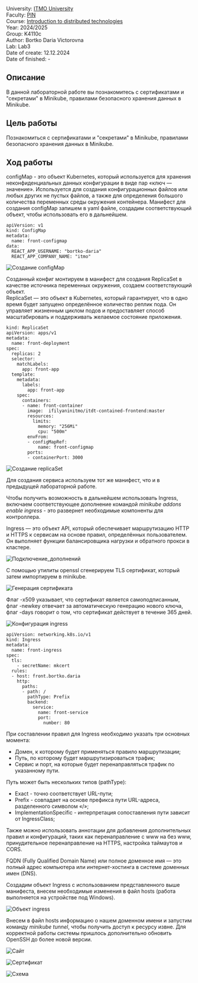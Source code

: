 University: [ITMO University](https://itmo.ru/ru/)  
Faculty: [PIN](https://fict.itmo.ru)  
Course: [Introduction to distributed technologies](https://github.com/itmo-ict-faculty/introduction-to-distributed-technologies)  
Year: 2024/2025  
Group: K4110c  
Author: Bortko Daria Victorovna  
Lab: Lab3  
Date of create: 12.12.2024  
Date of finished: -  

## Описание   
В данной лабораторной работе вы познакомитесь с сертификатами и "секретами" в Minikube, правилами безопасного хранения данных в Minikube.  

## Цель работы  
Познакомиться с сертификатами и "секретами" в Minikube, правилами безопасного хранения данных в Minikube.  

## Ход работы 

configMap - это объект Kubernetes, который используется для хранения неконфиденциальных данных конфигурации в виде пар «ключ — значение». Используется для создания конфигурационных файлов или любых других не пустых файлов, а также для определения большого количества переменных среды окружения контейнера. Манифест для создания configMap запишем в yaml файле, создадим соответствующий объект, чтобы использовать его в дальнейшем.  

```
apiVersion: v1
kind: ConfigMap
metadata:
  name: front-configmap
data:
  REACT_APP_USERNAME: "bortko-daria"
  REACT_APP_COMPANY_NAME: "itmo"
```

![Создание configMap](./img/create_configmap.jpg)  

Созданный конфиг монтируем в манифест для создания ReplicaSet в качестве источника переменных окружения, создаем соответствующий объект.  
ReplicaSet — это объект в Kubernetes, который гарантирует, что в одно время будет запущено определённое количество реплик пода. Он управляет жизненным циклом подов и предоставляет способ масштабировать и поддерживать желаемое состояние приложения.

```
kind: ReplicaSet
apiVersion: apps/v1
metadata:
  name: front-deployment
spec:
  replicas: 2
  selector:
    matchLabels:
      app: front-app
  template:
    metadata:
      labels:
        app: front-app
    spec:
      containers:
      - name: front-container
        image:  ifilyaninitmo/itdt-contained-frontend:master
        resources:
          limits:
            memory: "256Mi"
            cpu: "500m"
        envFrom:
        - configMapRef:
            name: front-configmap
        ports:
        - containerPort: 3000
```

![Создание replicaSet](./img/create_replicaset.jpg)  

Для создания сервиса используем тот же манифест, что и в предыдущей лабораторной работе.  

Чтобы получить возможность в дальнейшем использовать Ingress, включаем соответствующее дополнение командой _minikube addons enable ingress_ - это развернет необходимые компоненты для контроллера.  

Ingress — это объект API, который обеспечивает маршрутизацию HTTP и HTTPS к сервисам на основе правил, определённых пользователем. Он выполняет функции балансировщика нагрузки и обратного прокси в кластере.  

![Подключение_дополнений](./img/enable_ingress.jpg)  

С помощью утилиты openssl сгенерируем TLS сертификат, который затем импортируем в minikube.  

![Генерация сертификата](./img/cert_generation.jpg)  

Флаг -x509 указывает, что сертификат является самоподписанным, флаг -newkey отвечает за автоматическую генерацию нового ключа, флаг -days говорит о том, что сертификат действует в течение 365 дней.  

![Конфигурация ingress](./img/ingress_conf.jpg)  

```
apiVersion: networking.k8s.io/v1
kind: Ingress
metadata:
  name: front-ingress
spec:
  tls:
    - secretName: mkcert
  rules:
  - host: front.bortko.daria
    http:
      paths:
      - path: /
        pathType: Prefix
        backend:
          service:
            name: front-service
            port:
              number: 80
```

При составлении правил для Ingress необходимо указать три основных момента:  
- Домен, к которому будет применяться правило маршрутизации;  
- Путь, по которому будет маршрутизироваться трафик;  
- Сервис и порт, на которые будет перенаправляться трафик по указанному пути.  

Путь может быть нескольких типов (pathType):  
- Exact - точно соответствует URL-пути;  
- Prefix - совпадает на основе префикса пути URL-адреса, разделенного символом «/»;  
- ImplementationSpecific - интерпретация сопоставления пути зависит от IngressClass;  

Также можно использовать аннотации для добавления дополнительных правил и конфигураций, таких как перенаправление с www на без www, принудительное перенаправление на HTTPS, настройка таймаутов и CORS.   

FQDN (Fully Qualified Domain Name) или полное доменное имя — это полный адрес компьютера или интернет-хостинга в системе доменных имен (DNS).  

Создадим объект Ingress с использованием представленного выше манифеста, внесем необходимые изменения в файл hosts (работа выполняется на устройстве под Windows). 
   
![Объект ingress](./img/ingress_create.jpg)  

Внесем в файл hosts информацию о нашем доменном имени и запустим команду _minikube tunnel_, чтобы получить доступ к ресурсу извне. Для корректной работы системы пришлось дополнительно обновить OpenSSH до более новой версии.  

![Сайт](./img/cite.jpg)  

![Сертификат](./img/cert_info.jpg)  

![Схема](./img/scheme_3.jpg)  



 


